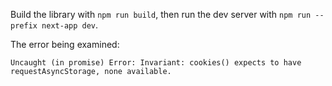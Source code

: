 Build the library with `npm run build`, then run the dev server with
`npm run --prefix next-app dev`.

The error being examined:

```
Uncaught (in promise) Error: Invariant: cookies() expects to have requestAsyncStorage, none available.
```
